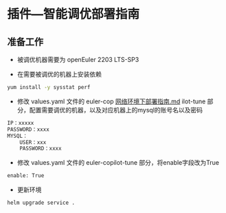 # 插件—智能调优部署指南

## 准备工作

+   被调优机器需要为 openEuler 2203 LTS-SP3

+   在需要被调优的机器上安装依赖

```bash
yum install -y sysstat perf
```

+   修改 values.yaml 文件的 euler-cop [网络环境下部署指南.md](网络环境下部署指南.md) ilot-tune 部分，配置需要调优的机器，以及对应机器上的mysql的账号名以及密码

```bash
IP：xxxxx
PASSWORD：xxxx
MYSQL：
	USER：xxx
	PASSWORD：xxxx
```

+   修改 values.yaml 文件的 euler-copilot-tune 部分，将enable字段改为True

```bash
enable: True
```

+   更新环境

```bash
helm upgrade service .
```






